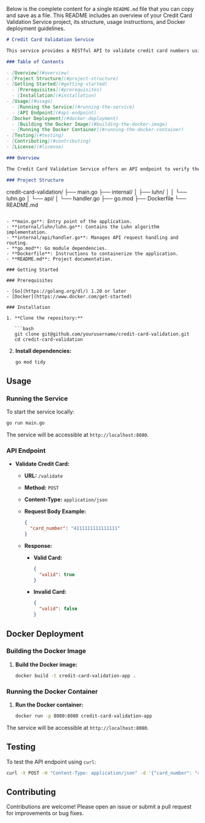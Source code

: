 Below is the complete content for a single `README.md` file that you can copy and save as a file. This README includes an overview of your Credit Card Validation Service project, its structure, usage instructions, and Docker deployment guidelines.

```markdown
# Credit Card Validation Service

This service provides a RESTful API to validate credit card numbers using the Luhn algorithm.

### Table of Contents

- [Overview](#overview)
- [Project Structure](#project-structure)
- [Getting Started](#getting-started)
  - [Prerequisites](#prerequisites)
  - [Installation](#installation)
- [Usage](#usage)
  - [Running the Service](#running-the-service)
  - [API Endpoint](#api-endpoint)
- [Docker Deployment](#docker-deployment)
  - [Building the Docker Image](#building-the-docker-image)
  - [Running the Docker Container](#running-the-docker-container)
- [Testing](#testing)
- [Contributing](#contributing)
- [License](#license)

### Overview

The Credit Card Validation Service offers an API endpoint to verify the validity of credit card numbers using the Luhn algorithm. The algorithm helps detect common data entry errors by ensuring the card number conforms to a specific checksum pattern.

### Project Structure

```
credit-card-validation/
├── main.go
├── internal/
│   ├── luhn/
│   │   └── luhn.go
│   └── api/
│       └── handler.go
├── go.mod
├── Dockerfile
└── README.md
```

- **main.go**: Entry point of the application.
- **internal/luhn/luhn.go**: Contains the Luhn algorithm implementation.
- **internal/api/handler.go**: Manages API request handling and routing.
- **go.mod**: Go module dependencies.
- **Dockerfile**: Instructions to containerize the application.
- **README.md**: Project documentation.

### Getting Started

### Prerequisites

- [Go](https://golang.org/dl/) 1.20 or later
- [Docker](https://www.docker.com/get-started)

### Installation

1. **Clone the repository:**

   ```bash
   git clone git@github.com/yourusername/credit-card-validation.git
   cd credit-card-validation
   ```

2. **Install dependencies:**

   ```bash
   go mod tidy
   ```

## Usage

### Running the Service

To start the service locally:

```bash
go run main.go
```

The service will be accessible at `http://localhost:8080`.

### API Endpoint

- **Validate Credit Card:**
  - **URL:** `/validate`
  - **Method:** `POST`
  - **Content-Type:** `application/json`
  - **Request Body Example:**

    ```json
    {
      "card_number": "4111111111111111"
    }
    ```

  - **Response:**
    - **Valid Card:**

      ```json
      {
        "valid": true
      }
      ```

    - **Invalid Card:**

      ```json
      {
        "valid": false
      }
      ```

## Docker Deployment

### Building the Docker Image

1. **Build the Docker image:**

   ```bash
   docker build -t credit-card-validation-app .
   ```

### Running the Docker Container

1. **Run the Docker container:**

   ```bash
   docker run -p 8080:8080 credit-card-validation-app
   ```

The service will be accessible at `http://localhost:8080`.

## Testing

To test the API endpoint using `curl`:

```bash
curl -X POST -H "Content-Type: application/json" -d '{"card_number": "4111111111111111"}' http://localhost:8080/validate
```

## Contributing

Contributions are welcome! Please open an issue or submit a pull request for improvements or bug fixes.

